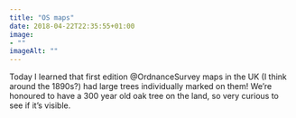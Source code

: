 ```yaml
---
title: "OS maps"
date: 2018-04-22T22:35:55+01:00
image: 
- ""
imageAlt: ""
---
```


Today I learned that first edition @OrdnanceSurvey maps in the UK (I think around the 1890s?) had large trees individually marked on them! We’re honoured to have a 300 year old oak tree on the land, so very curious to see if it’s visible.
